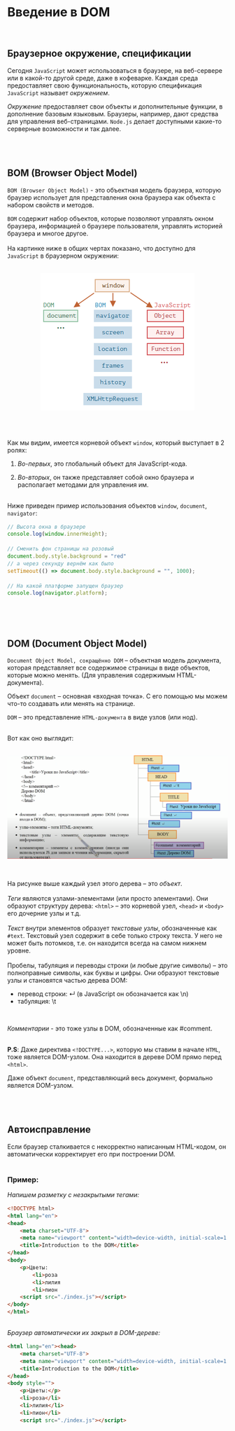 # Введение в DOM
<br>  

## Браузерное окружение, спецификации
Сегодня `JavaScript` может использоваться в браузере, на веб-сервере или в какой-то другой среде, даже в кофеварке. Каждая среда предоставляет свою функциональность, которую спецификация `JavaScript` называет *окружением*.

*Окружение* предоставляет свои объекты и дополнительные функции, в дополнение базовым языковым. Браузеры, например, дают средства для управления веб-страницами. `Node.js` делает доступными какие-то серверные возможности и так далее.<br><br><br><br>

## BOM (Browser Object Model)

`BOM (Browser Object Model)` - это объектная модель браузера, которую браузер использует для представления окна браузера как объекта с набором свойств и методов. 

`BOM` содержит набор объектов, которые позволяют управлять окном браузера, информацией о браузере пользователя, управлять историей браузера и многое другое.<br><br>
На картинке ниже в общих чертах показано, что доступно для `JavaScript` в браузерном окружении:<br><br>

<p align="center">
  <img src="./assets/images/browser_environment.png" />
</p><br><br>

Как мы видим, имеется корневой объект `window`, который выступает в 2 ролях:

1. *Во-первых*, это глобальный объект для JavaScript-кода.

2. *Во-вторых*, он также представляет собой окно браузера и располагает методами для управления им.<br><br>

Ниже приведен пример использования объектов `window`, `document`, `navigator`:
  
```js
// Высота окна в браузере
console.log(window.innerHeight);

// Сменить фон страницы на розовый
document.body.style.background = "red"
// а через секунду вернём как было
setTimeout(() => document.body.style.background = "", 1000);

// На какой платформе запущен браузер
console.log(navigator.platform);
``` 
<br><br><br>

## DOM (Document Object Model)

`Document Object Model, сокращённо DOM` – объектная модель документа, которая представляет все содержимое страницы в виде объектов, которые можно менять. (Для управления содержимым HTML-документа).

Объект `document` – основная «входная точка». С его помощью мы можем что-то создавать или менять на странице.

`DOM` – это представление `HTML-документа` в виде узлов (или нод).<br><br>

Вот как оно выглядит:<br><br>

<p align="center">
  <img src="./assets/images/DOM_model.png" />
</p><br>

На рисунке выше каждый узел этого дерева – это *объект*.<br><br>
*Теги* являются узлами-элементами (или просто элементами). Они образуют структуру дерева: `<html>` – это корневой узел, `<head>` и `<body>` его дочерние узлы и т.д.<br><br>
*Текст* внутри элементов образует *текстовые узлы*, обозначенные как `#text`.
Текстовый узел содержит в себе только строку текста. У него не может быть потомков, т.е. он находится всегда на самом нижнем уровне.<br><br>
Пробелы, табуляция и переводы строки (и любые другие символы) – это полноправные символы, как буквы и цифры. Они образуют текстовые узлы и становятся частью дерева DOM:
<ul>
<li>перевод строки: ↵ (в JavaScript он обозначается как \n)</li>
<li>табуляция: \t</li>
</ul><br>

*Комментарии* - это тоже узлы в DOM, обозначенные как #comment.<br><br>

**P.S**: Даже директива `<!DOCTYPE...>`, которую мы ставим в начале `HTML`, тоже является DOM-узлом. Она находится в дереве DOM прямо перед `<html>`. 

Даже объект `document`, представляющий весь документ, формально является DOM-узлом.<br><br><br><br>


## Автоисправление

Если браузер сталкивается с некорректно написанным HTML-кодом, он автоматически корректирует его при построении DOM.<br><br>

### **Пример:**
*Напишем разметку с незакрытыми тегами:*<br>

```html
<!DOCTYPE html>
<html lang="en">
<head>
    <meta charset="UTF-8">
    <meta name="viewport" content="width=device-width, initial-scale=1.0">
    <title>Introduction to the DOM</title>
</head>
<body>
    <p>Цветы:
        <li>роза
        <li>лилия
        <li>пион
    <script src="./index.js"></script>
</body>
</html>
```

<br>*Браузер автоматически их закрыл в DOM-дереве:*<br>

```html
<html lang="en"><head>
    <meta charset="UTF-8">
    <meta name="viewport" content="width=device-width, initial-scale=1.0">
    <title>Introduction to the DOM</title>
</head>
<body style="">
    <p>Цветы:</p>
    <li>роза</li>
    <li>лилия</li>
    <li>пион</li>
    <script src="./index.js"></script>
```


